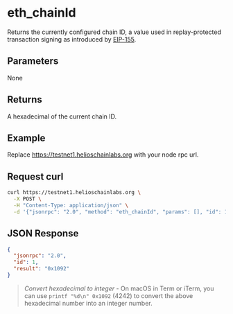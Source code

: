 # eth_chainId

Returns the currently configured chain ID, a value used in replay-protected transaction signing as introduced by [EIP-155](https://eips.ethereum.org/EIPS/eip-155).

## Parameters

None

## Returns

A hexadecimal of the current chain ID.

## Example

Replace https://testnet1.helioschainlabs.org with your node rpc url.

## Request curl
```sh
curl https://testnet1.helioschainlabs.org \
  -X POST \
  -H "Content-Type: application/json" \
  -d '{"jsonrpc": "2.0", "method": "eth_chainId", "params": [], "id": 1}'
```

## JSON Response
```json
{
  "jsonrpc": "2.0",
  "id": 1,
  "result": "0x1092"
}
```

> *Convert hexadecimal to integer* - On macOS in Term or iTerm, you can use `printf "%d\n" 0x1092` (4242) to convert the above hexadecimal number into an integer number.
